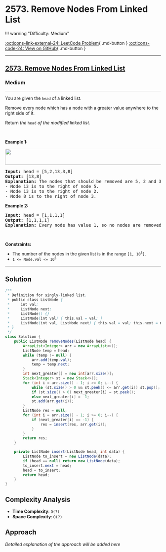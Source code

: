 # 2573. Remove Nodes From Linked List

!!! warning "Difficulty: Medium"

[:octicons-link-external-24: LeetCode Problem](https://leetcode.com/problems/remove-nodes-from-linked-list/){ .md-button }
[:octicons-code-24: View on GitHub](https://github.com/RAJ8664/Leetcode/tree/master/2573-remove-nodes-from-linked-list){ .md-button }

---

<h2><a href="https://leetcode.com/problems/remove-nodes-from-linked-list">2573. Remove Nodes From Linked List</a></h2><h3>Medium</h3><hr><p>You are given the <code>head</code> of a linked list.</p>

<p>Remove every node which has a node with a greater value anywhere to the right side of it.</p>

<p>Return <em>the </em><code>head</code><em> of the modified linked list.</em></p>

<p>&nbsp;</p>
<p><strong class="example">Example 1:</strong></p>
<img alt="" src="https://assets.leetcode.com/uploads/2022/10/02/drawio.png" style="width: 631px; height: 51px;" />
<pre>
<strong>Input:</strong> head = [5,2,13,3,8]
<strong>Output:</strong> [13,8]
<strong>Explanation:</strong> The nodes that should be removed are 5, 2 and 3.
- Node 13 is to the right of node 5.
- Node 13 is to the right of node 2.
- Node 8 is to the right of node 3.
</pre>

<p><strong class="example">Example 2:</strong></p>

<pre>
<strong>Input:</strong> head = [1,1,1,1]
<strong>Output:</strong> [1,1,1,1]
<strong>Explanation:</strong> Every node has value 1, so no nodes are removed.
</pre>

<p>&nbsp;</p>
<p><strong>Constraints:</strong></p>

<ul>
	<li>The number of the nodes in the given list is in the range <code>[1, 10<sup>5</sup>]</code>.</li>
	<li><code>1 &lt;= Node.val &lt;= 10<sup>5</sup></code></li>
</ul>


---

## Solution

```java
/**
 * Definition for singly-linked list.
 * public class ListNode {
 *     int val;
 *     ListNode next;
 *     ListNode() {}
 *     ListNode(int val) { this.val = val; }
 *     ListNode(int val, ListNode next) { this.val = val; this.next = next; }
 * }
 */
class Solution {
    public ListNode removeNodes(ListNode head) {
        ArrayList<Integer> arr = new ArrayList<>();
        ListNode temp = head;
        while (temp != null) {
            arr.add(temp.val);
            temp = temp.next;
        }
        int next_greater[] = new int[arr.size()];
        Stack<Integer> st = new Stack<>();
        for (int i = arr.size() - 1; i >= 0; i--) {
            while (st.size() > 0 && st.peek() <= arr.get(i)) st.pop();
            if (st.size() > 0) next_greater[i] = st.peek();
            else next_greater[i] = -1;
            st.add(arr.get(i));
        }
        ListNode res = null;
        for (int i = arr.size() - 1; i >= 0; i--) {
            if (next_greater[i] == -1) {
                res = insert(res, arr.get(i));
            }
        }
        return res;
    }

    private ListNode insert(ListNode head, int data) {
        ListNode to_insert = new ListNode(data);
        if (head == null) return new ListNode(data);
        to_insert.next = head;
        head = to_insert;
        return head;
    }
}
```

## Complexity Analysis

- **Time Complexity**: `O(?)`
- **Space Complexity**: `O(?)`

## Approach

*Detailed explanation of the approach will be added here*

